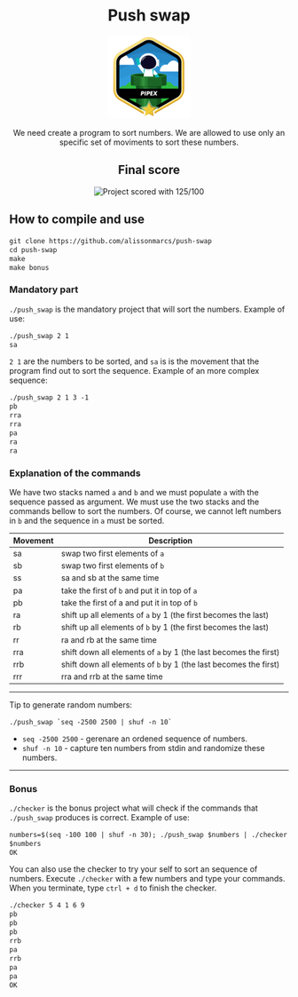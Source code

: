 <div align="center">
	<h1>Push swap</h1>
	<img src="https://raw.githubusercontent.com/alissonmarcs/alissonmarcs/main/images/pipexm.png" alt="Pipex project badge of 42"/>
	<p align="center">We need create a program to sort numbers. We are allowed to use only an specific set of moviments to sort these numbers.</p>
</div>

<div align="center">
	<h2>Final score</h2>
	<img src="https://i.imgur.com/dL7Srhr.png" alt="Project scored with 125/100">
</div>

## How to compile and use

```shell
git clone https://github.com/alissonmarcs/push-swap
cd push-swap
make 
make bonus
```

### Mandatory part

`./push_swap` is the mandatory project that will sort the numbers. Example of use:

```shell
./push_swap 2 1
sa
```

`2 1` are the numbers to be sorted, and `sa` is is the movement that the program find out
to sort the sequence. Example of an more complex sequence:

```shell
./push_swap 2 1 3 -1
pb
rra
rra
pa
ra
ra
```

### Explanation of the commands

We have two stacks named `a` and `b` and we must populate `a` with the sequence passed as argument.
We must use the two stacks and the commands bellow to sort the numbers. Of course, we cannot left
numbers in `b` and the sequence in `a` must be sorted.

| Movement | Description                                                    |
|----------|----------------------------------------------------------------|
| sa       | swap two first elements of `a`                                   |
| sb       | swap two first elements of `b`                                   |
| ss       | sa and sb at the same time                                     |
| pa       | take the first of `b` and put it in top of `a`                     |
| pb       | take the first of a and put it in top of `b`                     |
| ra       | shift up all elements of `a` by 1 (the first becomes the last)   |
| rb       | shift up all elements of `b` by 1 (the first becomes the last)   |
| rr       | ra and rb at the same time                                     |
| rra      | shift down all elements of `a` by 1 (the last becomes the first) |
| rrb      | shift down all elements of `b` by 1 (the last becomes the first) |
| rrr      | rra and rrb at the same time                                   |

----

Tip to generate random numbers:

```shell
./push_swap `seq -2500 2500 | shuf -n 10`
```

- `seq -2500 2500` - gerenare an ordened sequence of numbers.
- `shuf -n 10` - capture ten numbers from stdin and randomize these numbers.

---

### Bonus

`./checker` is the bonus project what will check if the commands that
`./push_swap` produces is correct. Example of use:

```shell
numbers=$(seq -100 100 | shuf -n 30); ./push_swap $numbers | ./checker $numbers
OK
```

You can also use the checker to try your self to sort an sequence of numbers.
Execute `./checker` with a few numbers and type your commands. When you
terminate, type `ctrl + d` to finish the checker.

```shell
./checker 5 4 1 6 9
pb
pb
pb
rrb
pa
rrb
pa
pa
OK
```
